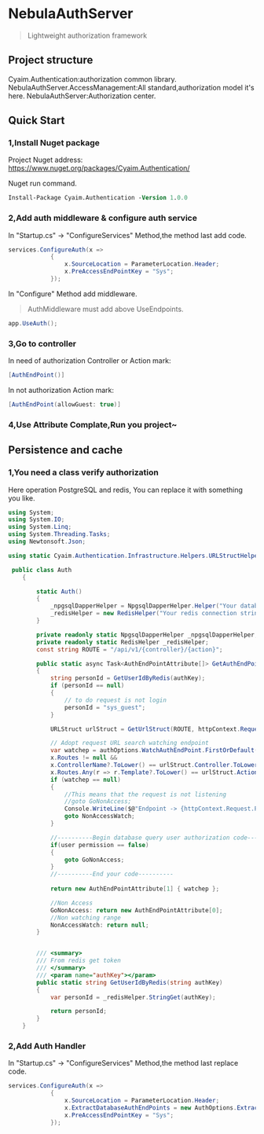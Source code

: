 # NebulaAuthServer

> Lightweight authorization framework

## Project structure
Cyaim.Authentication:authorization common library. 
NebulaAuthServer.AccessManagement:All standard,authorization model it's here. 
NebulaAuthServer:Authorization center. 

## Quick Start

### 1,Install Nuget package  
Project Nuget address:  
https://www.nuget.org/packages/Cyaim.Authentication/

Nuget run command.  
```ps
Install-Package Cyaim.Authentication -Version 1.0.0
```

### 2,Add auth middleware & configure auth service  
In "Startup.cs" -> "ConfigureServices" Method,the method last add code. 

```C#
services.ConfigureAuth(x =>
            {
                x.SourceLocation = ParameterLocation.Header;
                x.PreAccessEndPointKey = "Sys";
            });
```
In "Configure" Method add middleware.  
> AuthMiddleware must add above UseEndpoints.
```C#
app.UseAuth();
```


### 3,Go to controller  
In need of authorization Controller or Action mark:
```C#
[AuthEndPoint()]
```
In not authorization Action mark:
```C#
[AuthEndPoint(allowGuest: true)]
```

### 4,Use Attribute Complate,Run you project~

## Persistence and cache
### 1,You need a class verify authorization  
Here operation PostgreSQL and redis, You can replace it with something you like.
```C#
using System;
using System.IO;
using System.Linq;
using System.Threading.Tasks;
using Newtonsoft.Json;

using static Cyaim.Authentication.Infrastructure.Helpers.URLStructHelper;

 public class Auth
    {

        static Auth()
        {
            _npgsqlDapperHelper = NpgsqlDapperHelper.Helper("Your databse connection string");
            _redisHelper = new RedisHelper("Your redis connection string", "Auth", 0);
        }

        private readonly static NpgsqlDapperHelper _npgsqlDapperHelper;
        private readonly static RedisHelper _redisHelper;
        const string ROUTE = "/api/v1/{controller}/{action}";

        public static async Task<AuthEndPointAttribute[]> GetAuthEndPointByUser(string authKey, HttpContext httpContext, AuthOptions authOptions)
        {
            string personId = GetUserIdByRedis(authKey);
            if (personId == null)
            {
                // to do request is not login
                personId = "sys_guest";
            }

            URLStruct urlStruct = GetUrlStruct(ROUTE, httpContext.Request.Path);

            // Adopt request URL search watching endpoint
            var watchep = authOptions.WatchAuthEndPoint.FirstOrDefault(x =>
            x.Routes != null &&
            x.ControllerName?.ToLower() == urlStruct.Controller.ToLower() + "controller" &&
            x.Routes.Any(r => r.Template?.ToLower() == urlStruct.Action?.ToLower()));
            if (watchep == null)
            {
                //This means that the request is not listening
                //goto GoNonAccess;
                Console.WriteLine($@"Endpoint -> {httpContext.Request.Path} not databse watching range.");
                goto NonAccessWatch;
            }

            //----------Begin database query user authorization code----------
            if(user permission == false)
            {
                goto GoNonAccess;
            }
            //----------End your code----------
            
            return new AuthEndPointAttribute[1] { watchep };

            //Non Access
            GoNonAccess: return new AuthEndPointAttribute[0];
            //Non watching range
            NonAccessWatch: return null;
        }


        /// <summary>
        /// From redis get token
        /// </summary>
        /// <param name="authKey"></param>
        public static string GetUserIdByRedis(string authKey)
        {
            var personId = _redisHelper.StringGet(authKey);

            return personId;
        }
    }
```

### 2,Add Auth Handler  
In "Startup.cs" -> "ConfigureServices" Method,the method last replace code. 

```C#
services.ConfigureAuth(x =>
            {
                x.SourceLocation = ParameterLocation.Header;
                x.ExtractDatabaseAuthEndPoints = new AuthOptions.ExtractAuthEndPointsHandler(Auth.GetAuthEndPointByUser);
                x.PreAccessEndPointKey = "Sys";
            });
```
